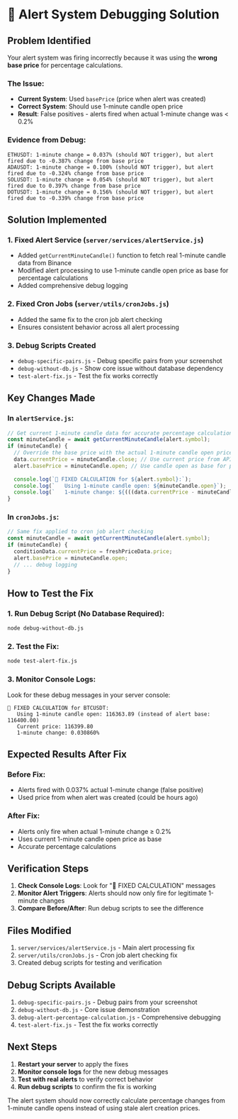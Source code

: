 # 🚨 Alert System Debugging Solution

## Problem Identified

Your alert system was firing incorrectly because it was using the **wrong base price** for percentage calculations.

### The Issue:
- **Current System**: Used `basePrice` (price when alert was created)
- **Correct System**: Should use 1-minute candle open price
- **Result**: False positives - alerts fired when actual 1-minute change was < 0.2%

### Evidence from Debug:
```
ETHUSDT: 1-minute change = 0.037% (should NOT trigger), but alert fired due to -0.387% change from base price
ADAUSDT: 1-minute change = 0.100% (should NOT trigger), but alert fired due to -0.324% change from base price  
SOLUSDT: 1-minute change = 0.054% (should NOT trigger), but alert fired due to 0.397% change from base price
DOTUSDT: 1-minute change = 0.156% (should NOT trigger), but alert fired due to -0.339% change from base price
```

## Solution Implemented

### 1. Fixed Alert Service (`server/services/alertService.js`)
- Added `getCurrentMinuteCandle()` function to fetch real 1-minute candle data from Binance
- Modified alert processing to use 1-minute candle open price as base for percentage calculations
- Added comprehensive debug logging

### 2. Fixed Cron Jobs (`server/utils/cronJobs.js`)
- Added the same fix to the cron job alert checking
- Ensures consistent behavior across all alert processing

### 3. Debug Scripts Created
- `debug-specific-pairs.js` - Debug specific pairs from your screenshot
- `debug-without-db.js` - Show core issue without database dependency
- `test-alert-fix.js` - Test the fix works correctly

## Key Changes Made

### In `alertService.js`:
```javascript
// Get current 1-minute candle data for accurate percentage calculation
const minuteCandle = await getCurrentMinuteCandle(alert.symbol);
if (minuteCandle) {
  // Override the base price with the actual 1-minute candle open price
  data.currentPrice = minuteCandle.close; // Use current price from API
  alert.basePrice = minuteCandle.open; // Use candle open as base for percentage calc
  
  console.log(`🔧 FIXED CALCULATION for ${alert.symbol}:`);
  console.log(`   Using 1-minute candle open: ${minuteCandle.open}`);
  console.log(`   1-minute change: ${(((data.currentPrice - minuteCandle.open) / minuteCandle.open) * 100).toFixed(6)}%`);
}
```

### In `cronJobs.js`:
```javascript
// Same fix applied to cron job alert checking
const minuteCandle = await getCurrentMinuteCandle(alert.symbol);
if (minuteCandle) {
  conditionData.currentPrice = freshPriceData.price;
  alert.basePrice = minuteCandle.open;
  // ... debug logging
}
```

## How to Test the Fix

### 1. Run Debug Script (No Database Required):
```bash
node debug-without-db.js
```

### 2. Test the Fix:
```bash
node test-alert-fix.js
```

### 3. Monitor Console Logs:
Look for these debug messages in your server console:
```
🔧 FIXED CALCULATION for BTCUSDT:
   Using 1-minute candle open: 116363.89 (instead of alert base: 116400.00)
   Current price: 116399.80
   1-minute change: 0.030860%
```

## Expected Results After Fix

### Before Fix:
- Alerts fired with 0.037% actual 1-minute change (false positive)
- Used price from when alert was created (could be hours ago)

### After Fix:
- Alerts only fire when actual 1-minute change ≥ 0.2%
- Uses current 1-minute candle open price as base
- Accurate percentage calculations

## Verification Steps

1. **Check Console Logs**: Look for "🔧 FIXED CALCULATION" messages
2. **Monitor Alert Triggers**: Alerts should now only fire for legitimate 1-minute changes
3. **Compare Before/After**: Run debug scripts to see the difference

## Files Modified

1. `server/services/alertService.js` - Main alert processing fix
2. `server/utils/cronJobs.js` - Cron job alert checking fix
3. Created debug scripts for testing and verification

## Debug Scripts Available

1. `debug-specific-pairs.js` - Debug pairs from your screenshot
2. `debug-without-db.js` - Core issue demonstration
3. `debug-alert-percentage-calculation.js` - Comprehensive debugging
4. `test-alert-fix.js` - Test the fix works correctly

## Next Steps

1. **Restart your server** to apply the fixes
2. **Monitor console logs** for the new debug messages
3. **Test with real alerts** to verify correct behavior
4. **Run debug scripts** to confirm the fix is working

The alert system should now correctly calculate percentage changes from 1-minute candle opens instead of using stale alert creation prices.
